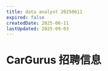 ```yaml
---
title: data analyst 20250611
expired: false
createdDate: 2025-06-11
lastUpdated: 2025-09-03
---
```


# CarGurus 招聘信息

<JobPostingTable job-posting-json-path="cargurus/data/data-analyst-20250611.json" />

